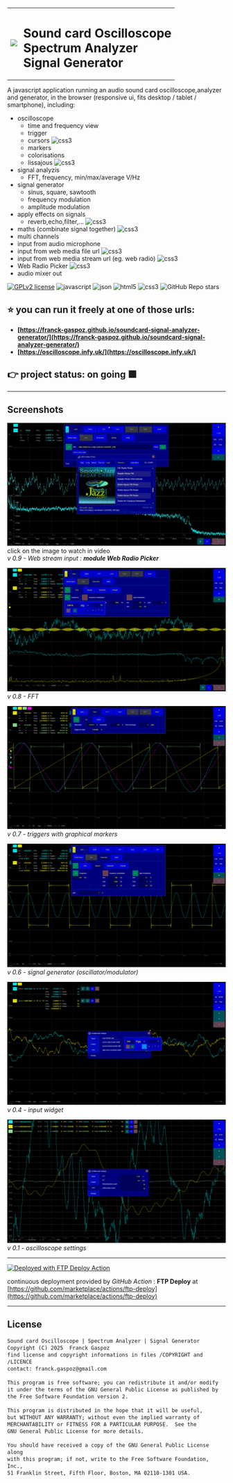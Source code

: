 <table>
<tr>
<td>
<img src="https://raw.githubusercontent.com/franck-gaspoz/soundcard-signal-analyzer-generator/refs/heads/main/img/icon.ico">
</td>
<td>
<h1>Sound card Oscilloscope<br>Spectrum Analyzer<br>Signal Generator</h1>
</td>
</tr>
</table>

A javascript application running an audio sound card oscilloscope,analyzer and generator, in the browser (responsive ui, fits desktop / tablet / smartphone), including:

- oscilloscope
  - time and frequency view
  - trigger
  - cursors ![css3](https://img.shields.io/static/v1?label=&message=planned&color=cd4900&style=plastic&logoColor=black)
  - markers
  - colorisations
  - lissajous ![css3](https://img.shields.io/static/v1?label=&message=planned&color=cd4900&style=plastic&logoColor=black)
- signal analyzis 
  - FFT, frequency, min/max/average V/Hz
- signal generator
  - sinus, square, sawtooth
  - frequency modulation
  - amplitude modulation
- apply effects on signals 
  - reverb,echo,filter,... ![css3](https://img.shields.io/static/v1?label=&message=planned&color=cd4900&style=plastic&logoColor=black)
- maths (combinate signal together) ![css3](https://img.shields.io/static/v1?label=&message=planned&color=cd4900&style=plastic&logoColor=black)
- multi channels
- input from audio microphone
- input from web media file url  ![css3](https://img.shields.io/static/v1?label=&message=⭐&nbsp;NEW&nbsp;⭐&color=44aa00&style=plastic&logoColor=white)
- input from web media stream url (eg. web radio) ![css3](https://img.shields.io/static/v1?label=&message=⭐&nbsp;NEW&nbsp;⭐&color=44aa00&style=plastic&logoColor=white)
- Web Radio Picker ![css3](https://img.shields.io/static/v1?label=&message=⭐&nbsp;NEW&nbsp;⭐&color=44aa00&style=plastic&logoColor=white)
- audio mixer out

[![GPLv2 license](https://img.shields.io/badge/License-GPLv2-blue.svg)](https://raw.githubusercontent.com/franck-gaspoz/soundcard-signal-analyzer-generator/refs/heads/main/LICENSE)
![javascript](https://img.shields.io/static/v1?label=&message=javascript&color=cdf998&style=plastic&logo=javascript&logoColor=darkgreen)
![json](https://img.shields.io/static/v1?label=&message=JSON&color=cdf998&style=plastic&logo=javascript&logoColor=darkgreen)
![html5](https://img.shields.io/static/v1?label=&message=HTML5&color=cdf998&style=plastic&logo=html5) 
![css3](https://img.shields.io/static/v1?label=&message=CSS3&color=cdf998&style=plastic&logo=css3&logoColor=black)
![GitHub Repo stars](https://img.shields.io/github/stars/franck-gaspoz/soundcard-signal-analyzer-generator?color=3076BB&style=plastic&logo=github)

## ⭐ <b>you can run it freely at one of those urls:
- [https://franck-gaspoz.github.io/soundcard-signal-analyzer-generator/](https://franck-gaspoz.github.io/soundcard-signal-analyzer-generator/)
- [https://oscilloscope.infy.uk/](https://oscilloscope.infy.uk/)</b>

## 👉 project status: on going 🟩
___

## Screenshots

[![Watch in video](doc/screenshot-0.9f.png)](https://github.com/franck-gaspoz/soundcard-signal-analyzer-generator/blob/main/doc/vid-oscillo-wrp.mp4)
click on the image to watch in video<br>
*v 0.9 - Web stream input : **module Web Radio Picker***

![screenshot](doc/screenshot-0.8b.png)
*v 0.8 - FFT*

![screenshot](doc/screenshot-0.7.png)
*v 0.7 - triggers with graphical markers*

![screenshot](doc/screenshot-0.6c.png)
*v 0.6 - signal generator (oscillator/modulator)*

![screenshot](doc/screenshot-0.4.png)
*v 0.4 - input widget*

![screenshot](doc/screenshot-0.1.png)
*v 0.1 - oscilloscope settings*

___

[<img alt="Deployed with FTP Deploy Action" src="https://img.shields.io/badge/Deployed With-FTP DEPLOY ACTION-%3CCOLOR%3E?style=for-the-badge&color=0077b6">](https://github.com/SamKirkland/FTP-Deploy-Action)

continuous deployment provided by *GitHub Action* : **FTP Deploy** at [https://github.com/marketplace/actions/ftp-deploy](https://github.com/marketplace/actions/ftp-deploy)

___

## License

    Sound card Oscilloscope | Spectrum Analyzer | Signal Generator
    Copyright (C) 2025  Franck Gaspoz
    find license and copyright informations in files /COPYRIGHT and /LICENCE
    contact: franck.gaspoz@gmail.com

    This program is free software; you can redistribute it and/or modify
    it under the terms of the GNU General Public License as published by
    the Free Software Foundation version 2.

    This program is distributed in the hope that it will be useful,
    but WITHOUT ANY WARRANTY; without even the implied warranty of
    MERCHANTABILITY or FITNESS FOR A PARTICULAR PURPOSE.  See the
    GNU General Public License for more details.

    You should have received a copy of the GNU General Public License along
    with this program; if not, write to the Free Software Foundation, Inc.,
    51 Franklin Street, Fifth Floor, Boston, MA 02110-1301 USA.

